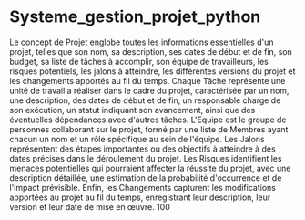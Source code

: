 # Systeme_gestion_projet_python
Le concept de Projet englobe toutes les informations essentielles d'un projet, telles que son nom, sa description, ses dates de début et de fin, son budget, sa liste de tâches à accomplir, son équipe de travailleurs, les risques potentiels, les jalons à atteindre, les différentes versions du projet et les changements apportés au fil du temps. Chaque Tâche représente une unité de travail a réaliser dans le cadre du projet, caractérisée par un nom, une description, des dates de début et de fin, un responsable charge de son exécution, un statut indiquant son avancement, ainsi que des éventuelles dépendances avec d'autres tâches. L'Equipe est le groupe de personnes collaborant sur le projet, formé par une liste de Membres ayant chacun un nom et un rôle spécifique au sein de l'équipe. Les Jalons représentent des étapes importantes ou des objectifs à atteindre à des dates précises dans le déroulement du projet. Les Risques identifient les menaces potentielles qui pourraient affecter la réussite du projet, avec une description détaillée, une estimation de la probabilité d'occurrence et de l'impact prévisible. Enfin, les Changements capturent les modifications apportées au projet au fil du temps, enregistrant leur description, leur version et leur date de mise en œuvre.
100